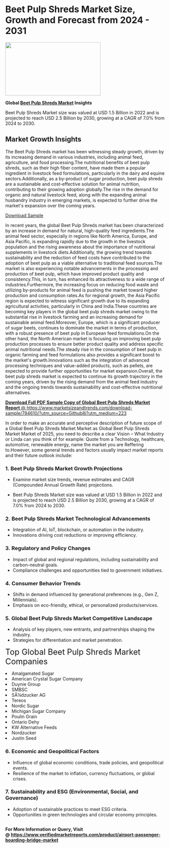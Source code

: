 <H1>Beet Pulp Shreds Market Size, Growth and Forecast from 2024 - 2031</H1><img class="aligncenter size-medium wp-image-584254" src="https://thirdeyenews.in/wp-content/uploads/2024/09/Global-Market-Research-300x168.jpeg" alt="" width="300" height="168" /><p><strong>Global&nbsp;<a href="https://www.marketsizeandtrends.com/download-sample/784610/?utm_source=Github8j?utm_medium=223">Beet Pulp Shreds Market</a> Insights</strong></p><p>Beet Pulp Shreds Market size was valued at USD 1.5 Billion in 2022 and is projected to reach USD 2.5 Billion by 2030, growing at a CAGR of 7.0% from 2024 to 2030.</p><p><h2>Market Growth Insights</h2> <p>The Beet Pulp Shreds market has been witnessing steady growth, driven by its increasing demand in various industries, including animal feed, agriculture, and food processing.The nutritional benefits of beet pulp shreds, such as their high fiber content, have made them a popular ingredient in livestock feed formulations, particularly in the dairy and equine sectors.Additionally, as a by-product of sugar production, beet pulp shreds are a sustainable and cost-effective solution for animal nutrition, contributing to their growing adoption globally.The rise in the demand for organic and natural livestock feed, along with the expanding animal husbandry industry in emerging markets, is expected to further drive the market's expansion over the coming years.</p> <p><a href="#">Download Sample</a></p> <p>In recent years, the global Beet Pulp Shreds market has been characterized by an increase in demand for natural, high-quality feed ingredients.The animal feed sector, especially in regions like North America, Europe, and Asia Pacific, is expanding rapidly due to the growth in the livestock population and the rising awareness about the importance of nutritional supplements in livestock diets.Additionally, the growing trend towards sustainability and the reduction of feed costs have contributed to the adoption of beet pulp as a viable alternative to traditional feed sources.The market is also experiencing notable advancements in the processing and production of beet pulp, which have improved product quality and consistency.This, in turn, has enhanced its attractiveness to a wide range of industries.Furthermore, the increasing focus on reducing food waste and utilizing by-products for animal feed is pushing the market toward higher production and consumption rates.As for regional growth, the Asia Pacific region is expected to witness significant growth due to its expanding agricultural activities, particularly in China and India.These countries are becoming key players in the global beet pulp shreds market owing to the substantial rise in livestock farming and an increasing demand for sustainable animal feed.Moreover, Europe, which is a significant producer of sugar beets, continues to dominate the market in terms of production, with a robust presence of beet pulp in European feed formulations.On the other hand, the North American market is focusing on improving beet pulp production processes to ensure better product quality and address specific animal nutritional needs.The steady rise in the consumption of beet pulp in organic farming and feed formulations also provides a significant boost to the market's growth.Innovations such as the integration of advanced processing techniques and value-added products, such as pellets, are expected to provide further opportunities for market expansion.Overall, the beet pulp shreds market is expected to continue its growth trajectory in the coming years, driven by the rising demand from the animal feed industry and the ongoing trends towards sustainability and cost-effective nutritional alternatives.</p> <p><a href="#"></p><p><span class=""><strong>Download Full PDF Sample Copy of Global Beet Pulp Shreds Market Report</strong> @ <a href="https://www.marketsizeandtrends.com/download-sample/784610/?utm_source=Github8j?utm_medium=223" target="_blank">https://www.marketsizeandtrends.com/download-sample/784610/?utm_source=Github8j?utm_medium=223</a></span></p><p>In order to make an accurate and perceptive description of future scope of a Global&nbsp;Beet Pulp Shreds Market Market as Global&nbsp;Beet Pulp Shreds Market Market of 2025, you need to describe a clear Vision &ndash; What Industry or Linda can you think of for example: Quote from a Technology, healthcare, automotive, renewable energy, name the market you are Reffering to.However, some general trends and factors usually impact market reports and their future outlook include:</p><h3>1.&nbsp;<strong>Beet Pulp Shreds Market Growth Projections</strong></h3><ul><li>Examine market size trends, revenue estimates and CAGR (Compounded Annual Growth Rate) projections.</li><li><p>Beet Pulp Shreds Market size was valued at USD 1.5 Billion in 2022 and is projected to reach USD 2.5 Billion by 2030, growing at a CAGR of 7.0% from 2024 to 2030.</p></li></ul><h3>2.&nbsp;<strong>Beet Pulp Shreds Market Technological Advancements</strong></h3><ul><li>Integration of AI, IoT, blockchain, or automation in the industry.</li><li>Innovations driving cost reductions or improving efficiency.</li></ul><h3>3.&nbsp;<strong>Regulatory and Policy Changes</strong></h3><ul><li>Impact of global and regional regulations, including sustainability and carbon-neutral goals.</li><li>Compliance challenges and opportunities tied to government initiatives.</li></ul><h3>4.&nbsp;<strong>Consumer Behavior Trends</strong></h3><ul><li>Shifts in demand influenced by generational preferences (e.g., Gen Z, Millennials).</li><li>Emphasis on eco-friendly, ethical, or personalized products/services.</li></ul><h3>5.&nbsp;<strong>Global Beet Pulp Shreds Market Competitive Landscape</strong></h3><ul><li>Analysis of key players, new entrants, and partnerships shaping the industry.</li><li>Strategies for differentiation and market penetration.</li></ul><p data-pm-slice="1 1 []"><span style="color: inherit; font-family: inherit; font-size: 25px;">Top Global Beet Pulp Shreds Market Companies</span></p><div class="" data-test-id=""><p><li>Amalgamated Sugar</li><li> American Crystal Sugar Company</li><li> Duynie Group</li><li> SMBSC</li><li> SÃ¼dzucker AG</li><li> Tereos</li><li> Nordic Sugar</li><li> Michigan Sugar Company</li><li> Poulin Grain</li><li> Ontario Dehy</li><li> KW Alternative Feeds</li><li> Nordzucker</li><li> Justin Seed</li></p></div><h3>6.&nbsp;<strong>Economic and Geopolitical Factors</strong></h3><ul><li>Influence of global economic conditions, trade policies, and geopolitical events.</li><li>Resilience of the market to inflation, currency fluctuations, or global crises.</li></ul><h3>7.&nbsp;<strong>Sustainability and ESG (Environmental, Social, and Governance)</strong></h3><ul><li>Adoption of sustainable practices to meet ESG criteria.</li><li>Opportunities in green technologies and circular economy principles.</li></ul><h2><strong style="font-size: 14px;">For More Information or Query, Visit @&nbsp;</strong><a style="background-color: #ffffff; font-size: 14px;" href="https://www.marketsizeandtrends.com/report/beet-pulp-shreds-market/" target="_blank">https://www.verifiedmarketreports.com/product/airport-passenger-boarding-bridge-market</a></h2>